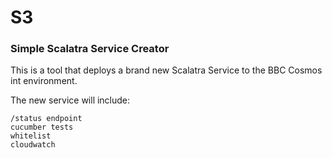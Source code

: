 # S3
### Simple Scalatra Service Creator

This is a tool that deploys a brand new Scalatra Service to the BBC Cosmos int environment.

The new service will include:

	/status endpoint
	cucumber tests
	whitelist
	cloudwatch

